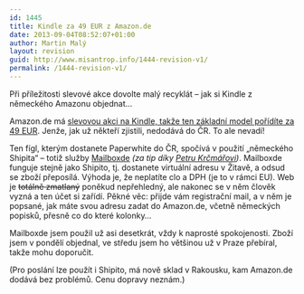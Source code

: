 ```yaml
---
id: 1445
title: Kindle za 49 EUR z Amazon.de
date: 2013-09-04T08:52:07+01:00
author: Martin Malý
layout: revision
guid: http://www.misantrop.info/1444-revision-v1/
permalink: /1444-revision-v1/
---
```

Při příležitosti slevové akce dovolte malý recyklát &#8211; jak si Kindle z německého Amazonu objednat&#8230;

<!--more-->

Amazon.de má [slevovou akci na Kindle, takže ten základní model pořídíte za 49 EUR](http://www.amazon.de/gp/product/B007HCCOD0?tag=kindlecat-21). Jenže, jak už někteří zjistili, nedodává do ČR. To ale nevadí!

Ten fígl, kterým dostanete Paperwhite do ČR, spočívá v použití „německého Shipita“ – totiž služby [Mailboxde](http://www.mailboxde.cz/) _(za tip díky [Petru Krčmářovi](http://petrkrcmar.blog.root.cz/))_. Mailboxde funguje stejně jako Shipito, tj. dostanete virtuální adresu v Žitavě, a odsud se zboží přeposílá. Výhoda je, že neplatíte clo a DPH (je to v rámci EU). Web je <del>totálně zmatlaný</del> poněkud nepřehledný, ale nakonec se v něm člověk vyzná a ten účet si zařídí. Pěkné věc: přijde vám registrační mail, a v něm je popsané, jak máte svou adresu zadat do Amazon.de, včetně německých popisků, přesně co do které kolonky…

Mailboxde jsem použil už asi desetkrát, vždy k naprosté spokojenosti. Zboží jsem v pondělí objednal, ve středu jsem ho většinou už v Praze přebíral, takže mohu doporučit.

(Pro poslání lze použít i Shipito, má nově sklad v Rakousku, kam Amazon.de dodává bez problémů. Cenu dopravy neznám.)